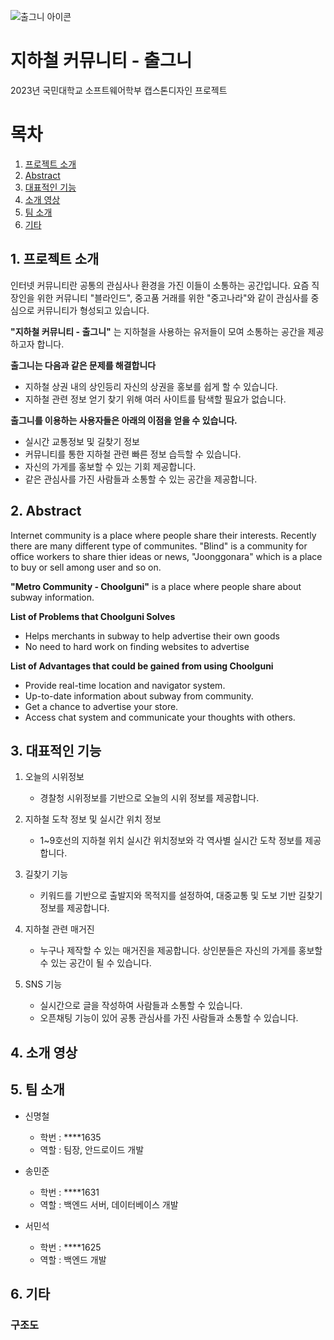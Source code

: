 ![출그니 아이콘](https://user-images.githubusercontent.com/82868004/229061397-72780599-9d5f-4f70-8d82-0e9800f9360f.png)

# 지하철 커뮤니티 - 출그니
2023년 국민대학교 소프트웨어학부 캡스톤디자인 프로젝트

# 목차
1. [프로젝트 소개](#1.-프로젝트-소개)
2. [Abstract](#2.-Abstract)
3. [대표적인 기능](#4.-대표적인-기능)
4. [소개 영상](#4.-소개-영상)
5. [팀 소개](#5.-팀-소개)
6. [기타](#6.-기타)

## 1. 프로젝트 소개
인터넷 커뮤니티란 공통의 관심사나 환경을 가진 이들이 소통하는 공간입니다. 요즘 직장인을 위한 커뮤니티 "블라인드", 중고품 거래를 위한 "중고나라"와 같이 관심사를 중심으로 커뮤니티가 형성되고 있습니다.

**"지하철 커뮤니티 - 출그니"** 는 지하철을 사용하는 유저들이 모여 소통하는 공간을 제공하고자 합니다. 

**출그니는 다음과 같은 문제를 해결합니다**

 * 지하철 상권 내의 상인등리 자신의 상권을 홍보를 쉽게 할 수 있습니다.
 * 지하철 관련 정보 얻기 찾기 위해 여러 사이트를 탐색할 필요가 없습니다.
 
**출그니를 이용하는 사용자들은 아래의 이점을 얻을 수 있습니다.**

 * 실시간 교통정보 및 길찾기 정보
 * 커뮤니티를 통한 지하철 관련 빠른 정보 습득할 수 있습니다. 
 * 자신의 가게를 홍보할 수 있는 기회 제공합니다.
 * 같은 관심사를 가진 사람들과 소통할 수 있는 공간을 제공합니다.

## 2. Abstract
Internet community is a place where people share their interests. Recently there are many different type of communites. "Blind" is a community for office workers to share thier ideas or news, "Joonggonara" which is a place to buy or sell among user and so on. 

**"Metro Community - Choolguni"** is a place where people share about subway information.

**List of Problems that Choolguni Solves**

 * Helps merchants in subway to help advertise their own goods
 * No need to hard work on finding websites to advertise

**List of Advantages that could be gained from using Choolguni**

 * Provide real-time location and navigator system.
 * Up-to-date information about subway from community. 
 * Get a chance to advertise your store.
 * Access chat system and communicate your thoughts with others.



## 3. 대표적인 기능

1. 오늘의 시위정보
    - 경찰청 시위정보를 기반으로 오늘의 시위 정보를 제공합니다.
    
2. 지하철 도착 정보 및 실시간 위치 정보
    - 1~9호선의 지하철 위치 실시간 위치정보와 각 역사별 실시간 도착 정보를 제공합니다.
    
3. 길찾기 기능
    - 키워드를 기반으로 출발지와 목적지를 설정하여, 대중교통 및 도보 기반 길찾기 정보를 제공합니다.
    
4. 지하철 관련 매거진 
    - 누구나 제작할 수 있는 매거진을 제공합니다. 상인분들은 자신의 가게를 홍보할 수 있는 공간이 될 수 있습니다.
    
5. SNS 기능
    - 실시간으로 글을 작성하여 사람들과 소통할 수 있습니다.
    - 오픈채팅 기능이 있어 공통 관심사를 가진 사람들과 소통할 수 있습니다.

## 4. 소개 영상 

## 5. 팀 소개
- 신명철 
  - 학번 : ****1635 
  - 역할 : 팀장, 안드로이드 개발
  
- 송민준
  - 학번 : ****1631
  - 역할 : 백엔드 서버, 데이터베이스 개발

- 서민석
  - 학번 : ****1625
  - 역할 : 백엔드 개발
  
  
## 6. 기타
### 구조도
